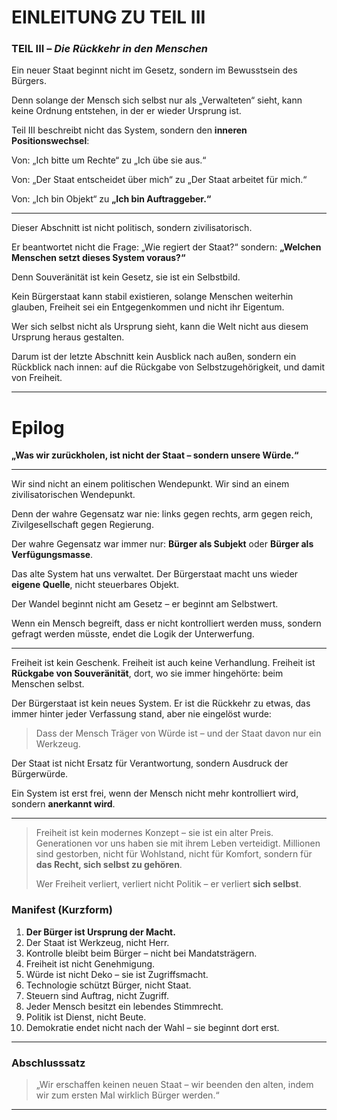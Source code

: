 # EINLEITUNG ZU TEIL III 

### TEIL III – *Die Rückkehr in den Menschen*

Ein neuer Staat beginnt nicht im Gesetz,
sondern im Bewusstsein des Bürgers.

Denn solange der Mensch sich selbst nur als „Verwalteten“ sieht,
kann keine Ordnung entstehen,
in der er wieder Ursprung ist.

Teil III beschreibt nicht das System,
sondern den **inneren Positionswechsel**:

Von:
„Ich bitte um Rechte“
zu
„Ich übe sie aus.“

Von:
„Der Staat entscheidet über mich“
zu
„Der Staat arbeitet für mich.“

Von:
„Ich bin Objekt“
zu
**„Ich bin Auftraggeber.“**

---

Dieser Abschnitt ist nicht politisch,
sondern zivilisatorisch.

Er beantwortet nicht die Frage:
„Wie regiert der Staat?“
sondern:
**„Welchen Menschen setzt dieses System voraus?“**

Denn Souveränität ist kein Gesetz,
sie ist ein Selbstbild.

Kein Bürgerstaat kann stabil existieren,
solange Menschen weiterhin glauben,
Freiheit sei ein Entgegenkommen
und nicht ihr Eigentum.

Wer sich selbst nicht als Ursprung sieht,
kann die Welt nicht aus diesem Ursprung heraus gestalten.

Darum ist der letzte Abschnitt
kein Ausblick nach außen,
sondern ein Rückblick nach innen:
auf die Rückgabe von Selbstzugehörigkeit,
und damit von Freiheit.

---

# Epilog 

**„Was wir zurückholen, ist nicht der Staat – sondern unsere Würde.“**

---

Wir sind nicht an einem politischen Wendepunkt.
Wir sind an einem zivilisatorischen Wendepunkt.

Denn der wahre Gegensatz war nie:
links gegen rechts,
arm gegen reich,
Zivilgesellschaft gegen Regierung.

Der wahre Gegensatz war immer nur:
**Bürger als Subjekt**
oder
**Bürger als Verfügungsmasse**.

Das alte System hat uns verwaltet.
Der Bürgerstaat macht uns wieder **eigene Quelle**,
nicht steuerbares Objekt.

Der Wandel beginnt nicht am Gesetz –
er beginnt am Selbstwert.

Wenn ein Mensch begreift,
dass er nicht kontrolliert werden muss,
sondern gefragt werden müsste,
endet die Logik der Unterwerfung.

---

Freiheit ist kein Geschenk.
Freiheit ist auch keine Verhandlung.
Freiheit ist **Rückgabe von Souveränität**,
dort, wo sie immer hingehörte:
beim Menschen selbst.

Der Bürgerstaat ist kein neues System.
Er ist die Rückkehr zu etwas,
das immer hinter jeder Verfassung stand,
aber nie eingelöst wurde:

> Dass der Mensch Träger von Würde ist –
> und der Staat davon nur ein Werkzeug.

Der Staat ist nicht Ersatz für Verantwortung,
sondern Ausdruck der Bürgerwürde.

Ein System ist erst frei,
wenn der Mensch nicht mehr kontrolliert wird,
sondern **anerkannt wird**.

---

> Freiheit ist kein modernes Konzept – sie ist ein alter Preis.
> Generationen vor uns haben sie mit ihrem Leben verteidigt.
> Millionen sind gestorben, nicht für Wohlstand, nicht für Komfort,
> sondern für **das Recht, sich selbst zu gehören**.
>
> Wer Freiheit verliert, verliert nicht Politik –
> er verliert **sich selbst**.

### Manifest (Kurzform)

1. **Der Bürger ist Ursprung der Macht.**
2. Der Staat ist Werkzeug, nicht Herr.
3. Kontrolle bleibt beim Bürger – nicht bei Mandatsträgern.
4. Freiheit ist nicht Genehmigung.
5. Würde ist nicht Deko – sie ist Zugriffsmacht.
6. Technologie schützt Bürger, nicht Staat.
7. Steuern sind Auftrag, nicht Zugriff.
8. Jeder Mensch besitzt ein lebendes Stimmrecht.
9. Politik ist Dienst, nicht Beute.
10. Demokratie endet nicht nach der Wahl – sie beginnt dort erst.

---

### Abschlusssatz

> „Wir erschaffen keinen neuen Staat –
> wir beenden den alten,
> indem wir zum ersten Mal
> wirklich Bürger werden.“

---
